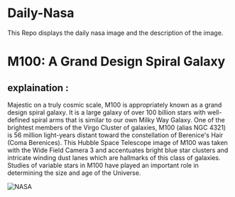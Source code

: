 # Daily-Nasa

This Repo displays the daily nasa image and the description of the image.

<!--NASA-->
# M100: A Grand Design Spiral Galaxy
## explaination :

Majestic on a truly cosmic scale, M100 is appropriately known as a grand design spiral galaxy.  It is a large galaxy of over 100 billion stars with well-defined spiral arms that is similar to our own Milky Way Galaxy.  One of the brightest members of the Virgo Cluster of galaxies, M100 (alias NGC 4321) is 56 million light-years distant toward the constellation of Berenice's Hair (Coma Berenices).  This Hubble Space Telescope image of M100 was taken with the Wide Field Camera 3 and accentuates bright blue star clusters and intricate winding dust lanes which are hallmarks of this class of galaxies.  Studies of variable stars in M100 have played an important role in determining the size and age of the Universe.

![NASA](https://apod.nasa.gov/apod/image/2304/M100_HubbleWfc3_960.jpg)
<!--/NASA-->